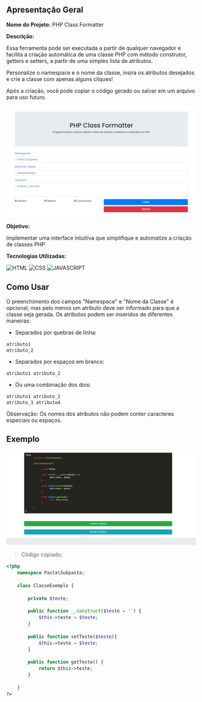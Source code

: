 ## Apresentação Geral

**Nome do Projeto:** PHP Class Formatter

**Descrição:**

Essa ferramenta pode ser executada a partir de qualquer navegador e facilita a criação automática de uma classe PHP com método construtor, getters e setters, a partir de uma simples lista de atributos.

Personalize o namespace e o nome da classe, insira os atributos desejados e crie a classe com apenas alguns cliques!

Após a criação, você pode copiar o código gerado ou salvar em um arquivo para uso futuro.

![demo](https://raw.githubusercontent.com/Edssaac/php-class-formatter/main/public/img/demo/php-class-formatter.png)

**Objetivo:**

Implementar uma interface intuitiva que simplifique e automatize a criação de classes PHP.

**Tecnologias Utilizadas:**

![HTML](https://img.shields.io/badge/HTML5-E34F26?style=for-the-badge&logo=html5&logoColor=white)
![CSS](https://img.shields.io/badge/CSS3-1572B6?style=for-the-badge&logo=css3&logoColor=white)
![JAVASCRIPT](https://img.shields.io/badge/JavaScript-323330?style=for-the-badge&logo=javascript&logoColor=F7DF1E)

## Como Usar

O preenchimento dos campos "Namespace" e "Nome da Classe" é opcional, mas pelo menos um atributo deve ser informado para que a classe seja gerada.
Os atributos podem ser inseridos de diferentes maneiras:

- Separados por quebras de linha:
```
atributo1
atributo_2
```

- Separados por espaços em branco:  
```
atributo1 atributo_2
```

- Ou uma combinação dos dois:
```
atributo1 atributo_2
atributo_3 atributo4
```

Observação: Os nomes dos atributos não podem conter caracteres especiais ou espaços.

## Exemplo

![demo](https://raw.githubusercontent.com/Edssaac/php-class-formatter/main/public/img/demo/body-code.png)

> Código copiado:
```php
<?php
	namespace Pasta\Subpasta;

	class ClasseExemplo {

		private $teste;

		public function __construct($teste = '') {
			$this->teste = $teste;
		}

		public function setTeste($teste){
			$this->teste = $teste;
		}

		public function getTeste() {
			return $this->teste;
		}

	}
?>
```
